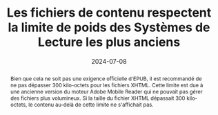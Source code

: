 ---
N: 
Rubrique: 
title: Les fichiers de contenu respectent  la limite de poids des Systèmes de Lecture les plus anciens 
detail:  
abstract: "Bien que cela ne soit pas une exigence officielle d'EPUB, il est  recommandé de ne pas dépasser 300 kilo-octets pour les fichiers XHTML. Cette limite est due à une ancienne version du moteur Adobe Mobile Reader qui ne pouvait pas gérer des fichiers plus volumineux. Si la taille du fichier XHTML dépassait 300 kilo-octets, le contenu au-delà de cette limite ne s'affichait pas."
categories: ["rétrocompatibilité"]
agrege: O0000-E087
opquast: 'N/A'
indiceebook: '87'
description: "Règle n° 087"
before: "086"
weight: "087"
after: "001"
actif: '1'
layout: rules
date: 2024-07-08
tags: ["Écoconception ", "Interopérabilité"]
objectif: ["Assurer que les fichiers EPUB sont compatibles avec les systèmes de lecture plus anciens, notamment ceux qui ont des limitations techniques.", "Assurer une interopérabilité maximale entre différents systèmes de lecture et plateformes.","Améliorer la performance et le temps de chargement des fichiers EPUB."]
Meo: ["les fichiers XHTML devraient être séparés en unités d’un poids maximum de 250 ko"]
Controle: ["Vérifier le poids des fichiers XHTML"]
epubcheck: false
ace: false
humancheck: true
Source: ["SNE"]
Referentiel: [""]
Steps: ["Fabrication"]
---